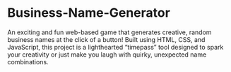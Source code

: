 # Business-Name-Generator
An exciting and fun web-based game that generates creative, random business names at the click of a button! Built using HTML, CSS, and JavaScript, this project is a lighthearted “timepass” tool designed to spark your creativity or just make you laugh with quirky, unexpected name combinations.
